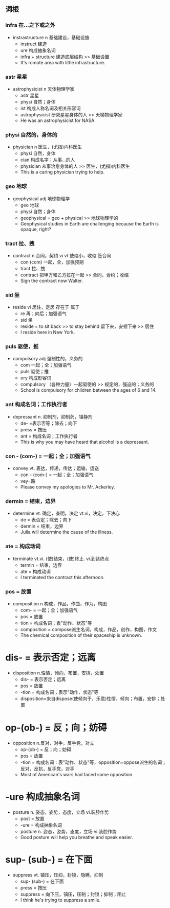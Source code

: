 ## 词根
### infra 在...之下或之外
- instrastructure n 基础建设，基础设施
    -  instruct 建造
    -  ure 构成抽象名词
    - infra + structure 建造底层结构 >> 基础设置
    - It's romote area with little infrastructure.

### astr 星星
- astrophysicist n 天体物理学家 
    - astr 星星
    - physi 自然；身体
    - ist 构成人称名词及相关形容词
    - astrophysicist 研究星星身体的人 >> 天梯物理学家
    - He was an astrophysicist for NASA.

### physi 自然的，身体的
- physician n 医生，(尤指)内科医生
    - physi 自然，身体
    - cian 构成名字；从事...的人
    - physician 从事治愈身体的人 >> 医生，(尤指)内科医生
    - This is a caring physician trying to help.

### geo 地球
- geophysical adj 地球物理学
    - geo 地球
    - physi 自然；身体
    - geophysical = geo + physical >> 地球物理学的
    - Geophysical studies in Earth are challenging because the Earth is opaque, right?

### tract 拉、拽
- contract n 合同，契约 vi vt 使缩小，收缩 签合同
    - con (com) 一起，全，加强预期
    - tract 拉、拽
    - contract 把甲方和乙方拉在一起 >> 合同，合约；收缩
    - Sign the contract now Walter.
### sid 坐
- reside vi 居住，定居 存在于 属于
    - re 再；向后；加强语气
    - sid 坐
    - reside = to sit back >> to stay behind 留下来，安顿下来 >> 居住
    - I reside here in New York.
### puls 驱使，推
- compulsory adj 强制性的，义务的
    - com 一起；全；加强语气
    - puls 驱使；推
    - ory 构成形容词 
    - compulsory （各种力量）一起驱使的 >> 规定的，强迫的；义务的
    - School is compulsory for children between the ages of 6 and 14.
    
### ant 构成名词；工作执行者
- depressant n. 抑制剂，抑制药，镇静剂
    - de- =表示否等；除去；向下
    - press = 按压
    -  ant = 构成名词；工作执行者
    - This is why you may have heard that alcohol is a depressant.

### con - (com-) = 一起；全；加强语气
- convey vt. 表达，传递，传达；运输，运送
    - con - (com-) = 一起；全；加强语气
    - vey=路
    - Please convey my apologies to Mr. Ackerley.
### dermin = 结束，边界
- determine vt. 确定，查明，决定 vt.vi，决定，下决心
    - de = 表否定；除去；向下
    - dermin = 结束，边界
    - Julia will determine the cause of the illness.
### ate = 构成动词
- terminate vt.vi. (使)结束，(使)终止. vi.到达终点
    - termin = 结束，边界
    - ate = 构成动词
    - I terminated the contract this afternoon.
### pos = 放置
-  composition n.构成，作品，作曲，作为，构图
    - com- = 一起；全；加强语气
    - pos = 放置
    - tion = 构成名词；表"动作、状态"等
    - composition = compose派生名词，构成，作品，创作，构图，作文
    -  The chemical composition of their spaceship is unknown.
# dis- = 表示否定；远离
- disposition n.性情，倾向，布置，安排，处置
    - dis- = 表示否定；远离
    - pos = 放置
    - -tion = 构成名词；表示"动作、状态"等
    - disposition=来自dispose(使倾向于，乐意)性情，倾向；布置，安排；处置

# op-(ob-) = 反；向；妨碍
- opposition n.反对，对手，反手党，对立
    - op-(ob-) = 反；向；妨碍
    - pos = 放置
    - -tion = 构成名词：表"动作、状态"等，opposition=oppose派生的名词；反对，反抗，反手党，对手
    - Most of American's wars had faced some opposition.

# -ure 构成抽象名词
- posture n. 姿态，姿势，态度，立场 vi.装腔作势
    - post = 放置
    - -ure = 构成抽象名词
    - posture n. 姿态，姿势，态度，立场 vi.装腔作势
    - Good posture will help you breathe and speak easier.

# sup- (sub-) = 在下面
-  suppress vt. 镇压，压抑，封锁，隐瞒，抑制
    - sup- (sub-) = 在下面
    - press = 按压
    - suppress = 向下压，镇压，压制；封锁；抑制；阻止
    - I think he's trying to  suppress a smile.





    



